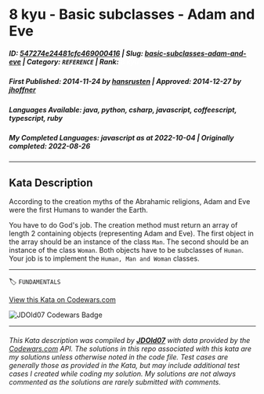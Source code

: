 # 8 kyu - Basic subclasses - Adam and Eve

##### **ID**: [547274e24481cfc469000416](https://www.codewars.com/kata/547274e24481cfc469000416) | **Slug**: [basic-subclasses-adam-and-eve](https://www.codewars.com/kata/547274e24481cfc469000416) | **Category**: `REFERENCE` | **Rank**: <span style="color:white">8 kyu</span>

##### **First Published**: 2014-11-24 ***by*** [hansrusten](https://www.codewars.com/users/hansrusten) | **Approved**: 2014-12-27 ***by*** [jhoffner](https://www.codewars.com/users/jhoffner)

##### **Languages Available**: java, python, csharp, javascript, coffeescript, typescript, ruby

##### **My Completed Languages**: javascript ***as at*** 2022-10-04 | **Originally completed**: 2022-08-26

---

## Kata Description


According to the creation myths of the Abrahamic religions, Adam and Eve were the first Humans to wander the Earth.



You have to do God's job. The creation method must return an array of length 2 containing objects (representing Adam and Eve). The first object in the array should be an instance of the class `Man`. The second should be an instance of the class `Woman`. Both objects have to be subclasses of `Human`. Your job is to implement the ```Human, Man and Woman``` classes.



---


🏷 `FUNDAMENTALS`


[View this Kata on Codewars.com](https://www.codewars.com/kata/547274e24481cfc469000416)

![](https://www.codewars.com/users/jdold07/badges/large "JDOld07 Codewars Badge")

---

###### *This Kata description was compiled by [**JDOld07**](https://tpstech.dev) with data provided by the [Codewars.com](https://www.codewars.com) API.  The solutions in this repo associated with this kata are my solutions unless otherwise noted in the code file.  Test cases are generally those as provided in the Kata, but may include additional test cases I created while coding my solution.  My solutions are not always commented as the solutions are rarely submitted with comments.*
